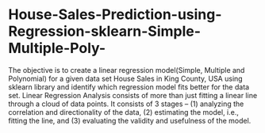 # House-Sales-Prediction-using-Regression-sklearn-Simple-Multiple-Poly-
The objective is to create a linear regression model(Simple, Multiple and Polynomial) for a given data set House Sales in King County, USA using sklearn library and identify which regression model fits better for the data set. Linear Regression Analysis consists of more than just fitting a linear line through a cloud of data points. It consists of 3 stages – (1) analyzing the correlation and directionality of the data, (2) estimating the model, i.e., fitting the line, and (3) evaluating the validity and usefulness of the model.
